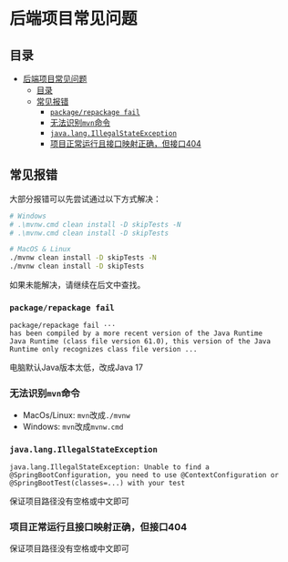 # 后端项目常见问题

## 目录

- [后端项目常见问题](#后端项目常见问题)
  - [目录](#目录)
  - [常见报错](#常见报错)
    - [`package/repackage fail`](#packagerepackage-fail)
    - [无法识别`mvn`命令](#无法识别mvn命令)
    - [`java.lang.IllegalStateException`](#javalangillegalstateexception)
    - [项目正常运行且接口映射正确，但接口404](#项目正常运行且接口映射正确但接口404)

## 常见报错

大部分报错可以先尝试通过以下方式解决：

```bash
# Windows
# .\mvnw.cmd clean install -D skipTests -N
# .\mvnw.cmd clean install -D skipTests

# MacOS & Linux
./mvnw clean install -D skipTests -N
./mvnw clean install -D skipTests
```

如果未能解决，请继续在后文中查找。

### `package/repackage fail`

``` text
package/repackage fail ··· 
has been compiled by a more recent version of the Java Runtime
Java Runtime (class file version 61.0), this version of the Java Runtime only recognizes class file version ...
```

电脑默认Java版本太低，改成Java 17

### 无法识别`mvn`命令

- MacOs/Linux: `mvn`改成`./mvnw`
- Windows: `mvn`改成`mvnw.cmd`

### `java.lang.IllegalStateException`

```test
java.lang.IllegalStateException: Unable to find a @SpringBootConfiguration, you need to use @ContextConfiguration or @SpringBootTest(classes=...) with your test
```

保证项目路径没有空格或中文即可

### 项目正常运行且接口映射正确，但接口404

保证项目路径没有空格或中文即可

